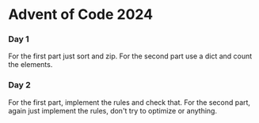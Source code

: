 # Advent of Code 2024

### Day 1

For the first part just sort and zip.
For the second part use a dict and count the elements.

### Day 2

For the first part, implement the rules and check that.
For the second part, again just implement the rules, don't try to optimize or anything.
